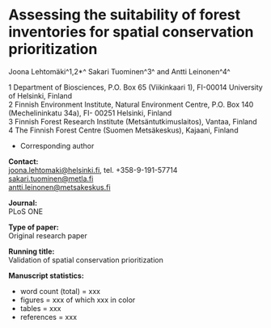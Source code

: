 # Assessing the suitability of forest inventories for spatial conservation prioritization

Joona Lehtomäki^1,2\*^ Sakari Tuominen^3^ and Antti Leinonen^4^
    
1 Department of Biosciences, P.O. Box 65 (Viikinkaari 1), FI-00014 University of Helsinki, Finland  
2 Finnish Environment Institute, Natural Environment Centre, P.O. Box 140 (Mechelininkatu 34a), FI- 00251 Helsinki, Finland  
3 Finnish Forest Research Institute (Metsäntutkimuslaitos), Vantaa, Finland  
4 The Finnish Forest Centre (Suomen Metsäkeskus), Kajaani, Finland  
* Corresponding author  

**Contact:**  
joona.lehtomaki@helsinki.fi, tel. +358-9-191-57714  
sakari.tuominen@metla.fi  
antti.leinonen@metsakeskus.fi  

**Journal:**  
PLoS ONE  

**Type of paper:**  
Original research paper

**Running title:**  
Validation of spatial conservation prioritization

**Manuscript statistics:**  
* word count (total) = xxx  
* figures = xxx of which xxx in color  
* tables = xxx  
* references = xxx  